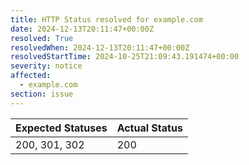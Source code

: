 ```yaml
---
title: HTTP Status resolved for example.com
date: 2024-12-13T20:11:47+00:00Z
resolved: True
resolvedWhen: 2024-12-13T20:11:47+00:00Z
resolvedStartTime: 2024-10-25T21:09:43.191474+00:00
severity: notice
affected:
  - example.com
section: issue
---
```


| Expected Statuses | Actual Status  |
|-------------------|----------------|
| 200, 301, 302 | 200 |
